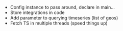 - Config instance to pass around, declare in main...
- Store integrations in code
- Add parameter to querying timeseries (list of geos)
- Fetch TS in multiple threads (speed things up)  